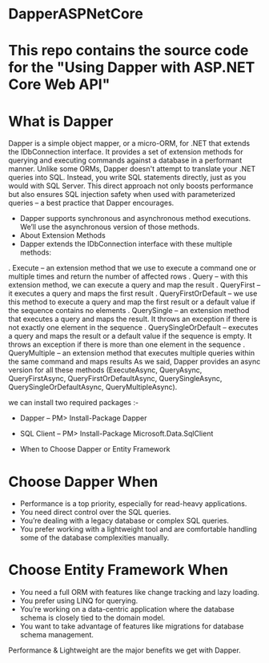 # DapperASPNetCore
# This repo contains the source code for the "Using Dapper with ASP.NET Core Web API" 
# What is Dapper 
 Dapper is a simple object mapper, or a micro-ORM, for .NET that extends the IDbConnection interface. It provides a set of extension methods for querying and executing commands against a database in a performant manner. Unlike some ORMs, Dapper doesn't attempt to translate your .NET queries into SQL. Instead, you write SQL statements directly, just as you would with SQL Server. This direct approach not only boosts performance but also ensures SQL injection safety when used with parameterized queries – a best practice that Dapper encourages.
 
 - Dapper supports synchronous and asynchronous method executions. We’ll use the asynchronous version of those methods.
 - About Extension Methods
 - Dapper extends the IDbConnection interface with these multiple methods:

. Execute – an extension method that we use to execute a command one or multiple times and return the number of affected rows
. Query – with this extension method, we can execute a query and map the result
. QueryFirst –  it executes a query and maps the first result
. QueryFirstOrDefault – we use this method to execute a query and map the first result or a default value if the sequence contains no elements
. QuerySingle – an extension method that executes a query and maps the result.  It throws an exception if there is not exactly one element in the sequence
. QuerySingleOrDefault – executes a query and maps the result or a default value if the sequence is empty. It throws an exception if there is more than one element in the sequence
. QueryMultiple – an extension method that executes multiple queries within the same command and maps results
As we said, Dapper provides an async version for all these methods (ExecuteAsync, QueryAsync, QueryFirstAsync, QueryFirstOrDefaultAsync, QuerySingleAsync, QuerySingleOrDefaultAsync, QueryMultipleAsync).

we can install two required packages :-
- Dapper – PM> Install-Package Dapper
- SQL Client – PM> Install-Package Microsoft.Data.SqlClient

- When to Choose Dapper or Entity Framework
# Choose Dapper When
- Performance is a top priority, especially for read-heavy applications.
- You need direct control over the SQL queries.
- You’re dealing with a legacy database or complex SQL queries.
- You prefer working with a lightweight tool and are comfortable handling some of the database complexities manually.
# Choose Entity Framework When
- You need a full ORM with features like change tracking and lazy loading.
- You prefer using LINQ for querying.
- You’re working on a data-centric application where the database schema is closely tied to the domain model.
- You want to take advantage of features like migrations for database schema management.

Performance & Lightweight are the major benefits we get with Dapper.

 
